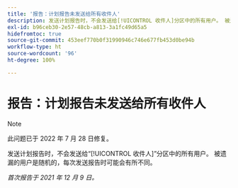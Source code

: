 ```yaml
---
title: '报告：计划报告未发送给所有收件人'
description: 发送计划报告时，不会发送给[!UICONTROL 收件人]分区中的所有用户。 被遗漏的用户是随机的，每次发送报告时可能会有所不同。
exl-id: b96ceb30-2e57-48cb-a813-3a1fc49d65a5
hidefromtoc: true
source-git-commit: 453eef770b0f31990946c746e677fb453d0be94b
workflow-type: ht
source-wordcount: '96'
ht-degree: 100%

---
```


# 报告：计划报告未发送给所有收件人

>[!NOTE]
>
>此问题已于 2022 年 7 月 28 日修复。

发送计划报告时，不会发送给“[!UICONTROL 收件人]”分区中的所有用户。 被遗漏的用户是随机的，每次发送报告时可能会有所不同。

_首次报告于 2021 年 12 月 9 日。_
